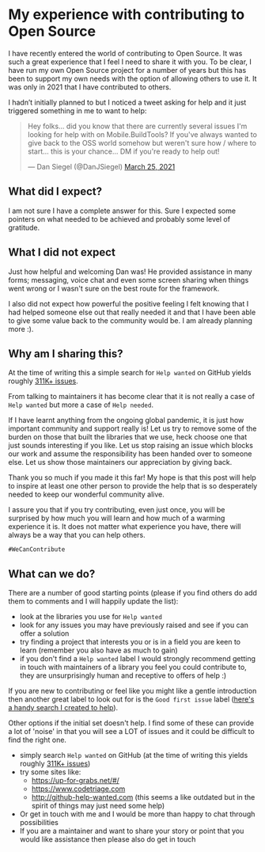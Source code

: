 # My experience with contributing to Open Source

I have recently entered the world of contributing to Open Source. It was such a great experience that I feel I need to share it with you. To be clear, I have run my own Open Source project for a number of years but this has been to support my own needs with the option of allowing others to use it. It was only in 2021 that I have contributed to others.

I hadn’t initially planned to but I noticed a tweet asking for help and it just triggered something in me to want to help:

<blockquote class="twitter-tweet"><p lang="en" dir="ltr">Hey folks... did you know that there are currently several issues I&#39;m looking for help with on Mobile.BuildTools? If you&#39;ve always wanted to give back to the OSS world somehow but weren&#39;t sure how / where to start... this is your chance... DM if you&#39;re ready to help out!</p>&mdash; Dan Siegel (@DanJSiegel) <a href="https://twitter.com/DanJSiegel/status/1375157921672126467?ref_src=twsrc%5Etfw">March 25, 2021</a></blockquote> <script async src="https://platform.twitter.com/widgets.js" charset="utf-8"></script>

## What did I expect?

I am not sure I have a complete answer for this. Sure I expected some pointers on what needed to be achieved and probably some level of gratitude.

## What I did not expect

Just how helpful and welcoming Dan was! He provided assistance in many forms; messaging, voice chat and even some screen sharing when things went wrong or I wasn't sure on the best route for the framework.

I also did not expect how powerful the positive feeling I felt knowing that I had helped someone else out that really needed it and that I have been able to give some value back to the community would be. I am already planning more :).

## Why am I sharing this?

At the time of writing this a simple search for `Help wanted` on GitHub yields roughly [311K+ issues](https://github.com/search?q=is%3Aissue+is%3Aopen+label%3A%22help+wanted%22).

From talking to maintainers it has become clear that it is not really a case of `Help wanted` but more a case of `Help needed`.

If I have learnt anything from the ongoing global pandemic, it is just how important community and support really is! Let us try to remove some of the burden on those that built the libraries that we use, heck choose one that just sounds interesting if you like. Let us stop raising an issue which blocks our work and assume the responsibility has been handed over to someone else. Let us show those maintainers our appreciation by giving back.

Thank you so much if you made it this far! My hope is that this post will help to inspire at least one other person to provide the help that is so desperately needed to keep our wonderful community alive.

I assure you that if you try contributing, even just once, you will be surprised by how much you will learn and how much of a warming experience it is. It does not matter what experience you have, there will always be a way that you can help others. 

`#WeCanContribute`

## What can we do?

There are a number of good starting points (please if you find others do add them to comments and I will happily update the list):

* look at the libraries you use for `Help wanted`
* look for any issues you may have previously raised and see if you can offer a solution
* try finding a project that interests you or is in a field you are keen to learn (remember you also have as much to gain)
* if you don't find a `Help wanted` label I would strongly recommend getting in touch with maintainers of a library you feel you could contribute to, they are unsurprisingly human and receptive to offers of help :)
 
If you are new to contributing or feel like you might like a gentle introduction then another great label to look out for is the `Good first issue` label ([here's a handy search I created to help](https://github.com/search?q=is%3Aissue+is%3Aopen+label%3A%22good+first+issue%22)).

Other options if the initial set doesn't help. I find some of these can provide a lot of 'noise' in that you will see a LOT of issues and it could be difficult to find the right one.
* simply search `Help wanted` on GitHub (at the time of writing this yields roughly [311K+ issues](https://github.com/search?q=is%3Aissue+is%3Aopen+label%3A%22help+wanted%22))
* try some sites like:
  * https://up-for-grabs.net/#/
  * https://www.codetriage.com
  * http://github-help-wanted.com (this seems a like outdated but in the spirit of things may just need some help)
* Or get in touch with me and I would be more than happy to chat through possibilities
* If you are a maintainer and want to share your story or point that you would like assistance then please also do get in touch
